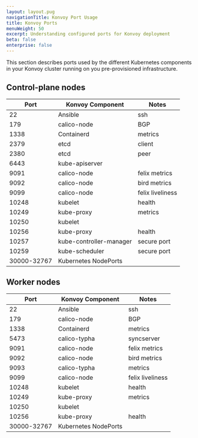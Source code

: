 ```yaml
---
layout: layout.pug
navigationTitle: Konvoy Port Usage
title: Konvoy Ports
menuWeight: 50
excerpt: Understanding configured ports for Konvoy deployment
beta: false
enterprise: false
---
```


This section describes ports used by the different Kubernetes components in your Konvoy cluster running on you pre-provisioned infrastructure.

## Control-plane nodes

| **Port**    | **Konvoy Component**    | **Notes**        |
| ----------- | ----------------------- | ---------------- |
| 22          | Ansible                 | ssh              |
| 179         | calico-node             | BGP              |
| 1338        | Containerd              | metrics          |
| 2379        | etcd                    | client           |
| 2380        | etcd                    | peer             |
| 6443        | kube-apiserver          |                  |
| 9091        | calico-node             | felix metrics    |
| 9092        | calico-node             | bird metrics     |
| 9099        | calico-node             | felix liveliness |
| 10248       | kubelet                 | health           |
| 10249       | kube-proxy              | metrics          |
| 10250       | kubelet                 |                  |
| 10256       | kube-proxy              | health           |
| 10257       | kube-controller-manager | secure port      |
| 10259       | kube-scheduler          | secure port      |
| 30000-32767 | Kubernetes NodePorts    |                  |

## Worker nodes

| **Port**    | **Konvoy Component** | **Notes**        |
| ----------- | -------------------- | ---------------- |
| 22          | Ansible              | ssh              |
| 179         | calico-node          | BGP              |
| 1338        | Containerd           | metrics          |
| 5473        | calico-typha         | syncserver       |
| 9091        | calico-node          | felix metrics    |
| 9092        | calico-node          | bird metrics     |
| 9093        | calico-typha         | metrics          |
| 9099        | calico-node          | felix liveliness |
| 10248       | kubelet              | health           |
| 10249       | kube-proxy           | metrics          |
| 10250       | kubelet              |                  |
| 10256       | kube-proxy           | health           |
| 30000-32767 | Kubernetes NodePorts |                  |
